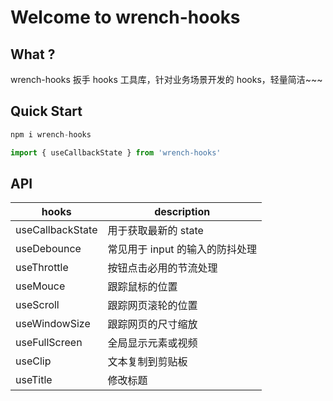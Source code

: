 <h1 >Welcome to wrench-hooks</h1>

## What ?

wrench-hooks 扳手 hooks 工具库，针对<span >业务场景</span>开发的 hooks，轻量简洁~~~

## Quick Start

```js
npm i wrench-hooks

import { useCallbackState } from 'wrench-hooks'
```

## API

| hooks            | description                     |
| ---------------- | ------------------------------- |
| useCallbackState | 用于获取最新的 state            |
| useDebounce      | 常见用于 input 的输入的防抖处理 |
| useThrottle      | 按钮点击必用的节流处理          |
| useMouce         | 跟踪鼠标的位置                  |
| useScroll        | 跟踪网页滚轮的位置              |
| useWindowSize    | 跟踪网页的尺寸缩放              |
| useFullScreen    | 全局显示元素或视频              |
| useClip          | 文本复制到剪贴板                |
| useTitle         | 修改标题                        |
